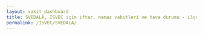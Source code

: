 ```yaml
---
layout: vakit_dashboard
title: SVEDALA, ISVEC için iftar, namaz vakitleri ve hava durumu - ilçe/eyalet seç
permalink: /ISVEC/SVEDALA/
---
```


<script type="text/javascript">
  var GLOBAL_COUNTRY = 'ISVEC';
  var GLOBAL_CITY = 'SVEDALA';
  var GLOBAL_STATE = '';
  var lat = 72;
  var lon = 21;
</script>
